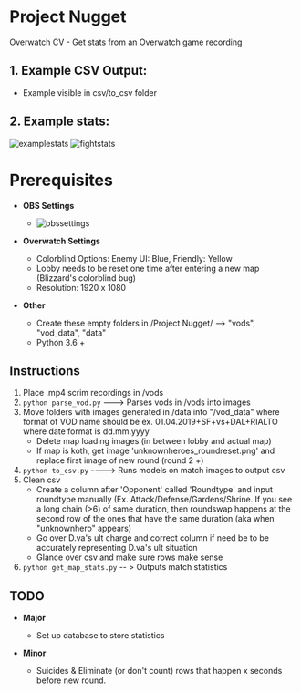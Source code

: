# Project Nugget
Overwatch CV - Get stats from an Overwatch game recording

## 1. Example CSV Output:
- Example visible in csv/to_csv folder

## 2. Example stats:
![examplestats](https://user-images.githubusercontent.com/47507106/57599467-9c5de500-750b-11e9-8130-c483474d84ea.PNG)
![fightstats](https://user-images.githubusercontent.com/47507106/58194561-ba011c00-7c7a-11e9-8371-67e2fc923983.PNG)

# Prerequisites
* **OBS Settings**
  * ![obssettings](https://user-images.githubusercontent.com/47507106/58447188-80844280-80b8-11e9-8c9a-ee7054c0c113.PNG)

* **Overwatch Settings**
  * Colorblind Options: Enemy UI: Blue, Friendly: Yellow 
  * Lobby needs to be reset one time after entering a new map (Blizzard's colorblind bug)
  * Resolution: 1920 x 1080
 
* **Other**
  * Create these empty folders in /Project Nugget/ --> "vods", "vod_data", "data"
  * Python 3.6 +
  
## Instructions 
1. Place .mp4 scrim recordings in /vods
1. `python parse_vod.py` ---> Parses vods in /vods into images  
1. Move folders with images generated in /data into "/vod_data" where format of VOD name should be ex. 01.04.2019+SF+vs+DAL+RIALTO  where date format is dd.mm.yyyy
    * Delete map loading images (in between lobby and actual map)
    * If map is koth, get image 'unknownheroes_roundreset.png' and replace first image of new round (round 2 +)
1. `python to_csv.py` ----> Runs models on match images to output csv
1. Clean csv 
    * Create a column after 'Opponent' called 'Roundtype' and input roundtype manually (Ex. Attack/Defense/Gardens/Shrine.  If you see a long chain (>6) of same duration, then roundswap happens at the second row of the ones that have the same duration (aka when "unknownhero" appears)
    * Go over D.va's ult charge and correct column if need be to be accurately representing D.va's ult situation
    * Glance over csv and make sure rows make sense
1. `python get_map_stats.py` -- > Outputs match statistics 

## TODO
* **Major**
  * Set up database to store statistics

* **Minor**
  * Suicides & Eliminate (or don't count) rows that happen x seconds before new round.
